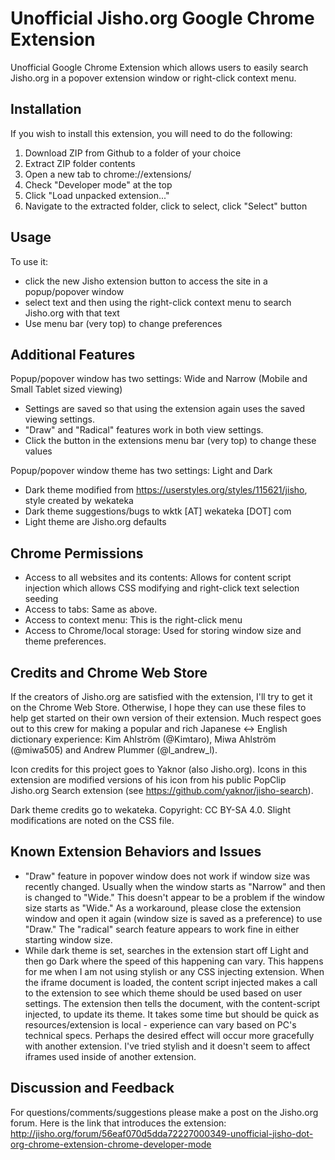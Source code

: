 # Unofficial Jisho.org Google Chrome Extension

Unofficial Google Chrome Extension which allows users to easily search Jisho.org in a popover extension window or right-click context menu.

## Installation
If you wish to install this extension, you will need to do the following:

1. Download ZIP from Github to a folder of your choice
2. Extract ZIP folder contents
3. Open a new tab to chrome://extensions/
4. Check "Developer mode" at the top
5. Click "Load unpacked extension..."
6. Navigate to the extracted folder, click to select, click "Select" button


## Usage
To use it:
- click the new Jisho extension button to access the site in a popup/popover window
- select text and then using the right-click context menu to search Jisho.org with that text
- Use menu bar (very top) to change preferences


## Additional Features
Popup/popover window has two settings: Wide and Narrow (Mobile and Small Tablet sized viewing)
 - Settings are saved so that using the extension again uses the saved viewing settings.
 - "Draw" and "Radical" features work in both view settings.
 - Click the button in the extensions menu bar (very top) to change these values
 
Popup/popover window theme has two settings: Light and Dark
 - Dark theme modified from https://userstyles.org/styles/115621/jisho, style created by wekateka
 - Dark theme suggestions/bugs to wktk [AT] wekateka [DOT] com
 - Light theme are Jisho.org defaults


## Chrome Permissions
 - Access to all websites and its contents: Allows for content script injection which allows CSS modifying and right-click text selection seeding
 - Access to tabs: Same as above.
 - Access to context menu: This is the right-click menu
 - Access to Chrome/local storage: Used for storing window size and theme preferences.


## Credits and Chrome Web Store
If the creators of Jisho.org are satisfied with the extension, I'll try to get it on the Chrome Web Store. Otherwise, I hope they can use these files to help get started on their own version of their extension. Much respect goes out to this crew for making a popular and rich Japanese <-> English dictionary experience: Kim Ahlström (@Kimtaro), Miwa Ahlström (@miwa505) and Andrew Plummer (@l_andrew_l).

Icon credits for this project goes to Yaknor (also Jisho.org). Icons in this extension are modified versions of his icon from his public PopClip Jisho.org Search extension (see https://github.com/yaknor/jisho-search).

Dark theme credits go to wekateka. Copyright: CC BY-SA 4.0. Slight modifications are noted on the CSS file.


## Known Extension Behaviors and Issues
 - "Draw" feature in popover window does not work if window size was recently changed. Usually when the window starts as "Narrow" and then is changed to "Wide." This doesn't appear to be a problem if the window size starts as "Wide." As a workaround, please close the extension window and open it again (window size is saved as a preference) to use "Draw." The "radical" search feature appears to work fine in either starting window size.
 - While dark theme is set, searches in the extension start off Light and then go Dark where the speed of this happening can vary. This happens for me when I am not using stylish or any CSS injecting extension. When the iframe document is loaded, the content script injected makes a call to the extension to see which theme should be used based on user settings. The extension then tells the document, with the content-script injected, to update its theme. It takes some time but should be quick as resources/extension is local - experience can vary based on PC's technical specs. Perhaps the desired effect will occur more gracefully with another extension. I've tried stylish and it doesn't seem to affect iframes used inside of another extension.
 
 
 ## Discussion and Feedback
 For questions/comments/suggestions please make a post on the Jisho.org forum. Here is the link that introduces the extension: http://jisho.org/forum/56eaf070d5dda72227000349-unofficial-jisho-dot-org-chrome-extension-chrome-developer-mode